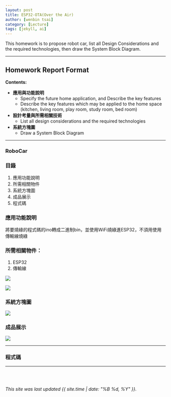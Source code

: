 ```yaml
---
layout: post
title: ESP32-OTA(Over the Air)
author: [wenbin tsai]
category: [Lecture]
tags: [jekyll, ai]
---
```


This homework is to propose robot car, list all Design Considerations and the required technologies, then draw the System Block Diagram.

---
## Homework Report Format
**Contents:**<br>
* **應用與功能說明**
  - Specify the future home application, and Describe the key features
  - Describe the key features which may be applied to the home space (kitchen, living room, play room, study room, bed room)
* **設計考量與所需相關技術**
  - List all design considerations and the required technologies
* **系統方塊圖**
  - Draw a System Block Diagram
---

###  RoboCar

### 目錄
1. 應用功能說明
2. 所需相關物件
4. 系統方塊圖
5. 成品展示
6. 程式碼

### 應用功能說明
將要燒綠的程式碼的ino轉成二進制bin，並使用WiFi燒綠進ESP32，不須用使用傳輸線燒綠


### 所需相關物件：
1. ESP32
2. 傳輸線


![](https://github.com/bin0819/MCU-project/blob/main/images/AA99.png?raw=true)

![](https://github.com/bin0819/MCU-project/blob/main/images/AA9.jpg?raw=true)

### 系統方塊圖
![](https://github.com/bin0819/MCU-project/blob/main/images/AA444.JPG?raw=true)

### 成品展示
![](https://github.com/bin0819/MCU-project/blob/main/images/AA123.jpg?raw=true)



-------------------------
### 程式碼


--------------------------
<br> 
<br>

*This site was last updated {{ site.time | date: "%B %d, %Y" }}.*
